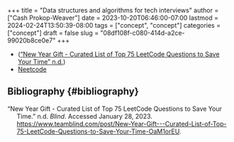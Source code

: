 +++
title = "Data structures and algorithms for tech interviews"
author = ["Cash Prokop-Weaver"]
date = 2023-10-20T06:46:00-07:00
lastmod = 2024-02-24T13:50:39-08:00
tags = ["concept", "concept"]
categories = ["concept"]
draft = false
slug = "08df108f-c080-414d-a2ce-99020b8ce0e7"
+++

-   (<a href="#citeproc_bib_item_1">“New Year Gift - Curated List of Top 75 LeetCode Questions to Save Your Time” n.d.</a>)
-   [Neetcode](https://neetcode.io/roadmap)


## Bibliography {#bibliography}

<style>.csl-entry{text-indent: -1.5em; margin-left: 1.5em;}</style><div class="csl-bib-body">
  <div class="csl-entry"><a id="citeproc_bib_item_1"></a>“New Year Gift - Curated List of Top 75 LeetCode Questions to Save Your Time.” n.d. <i>Blind</i>. Accessed January 28, 2023. <a href="https://www.teamblind.com/post/New-Year-Gift---Curated-List-of-Top-75-LeetCode-Questions-to-Save-Your-Time-OaM1orEU">https://www.teamblind.com/post/New-Year-Gift---Curated-List-of-Top-75-LeetCode-Questions-to-Save-Your-Time-OaM1orEU</a>.</div>
</div>
